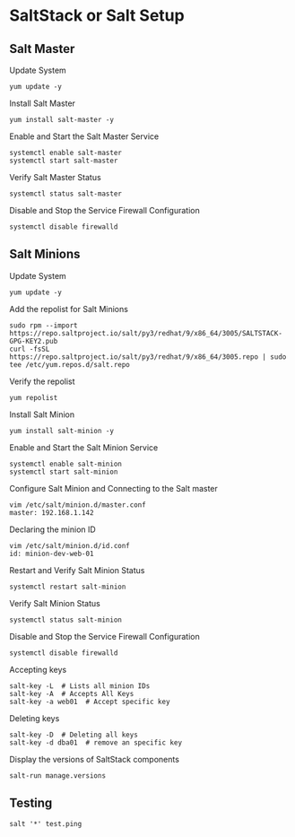 # SaltStack or Salt Setup  
  
  
## Salt Master  

Update System
```
yum update -y
```

Install Salt Master
```
yum install salt-master -y
```

Enable and Start the Salt Master Service
```
systemctl enable salt-master
systemctl start salt-master
```

Verify Salt Master Status
```
systemctl status salt-master
```

Disable and Stop the Service Firewall Configuration
```
systemctl disable firewalld
```
  
## Salt Minions  
  
Update System
```
yum update -y
```

Add the repolist for Salt Minions
```
sudo rpm --import https://repo.saltproject.io/salt/py3/redhat/9/x86_64/3005/SALTSTACK-GPG-KEY2.pub
curl -fsSL https://repo.saltproject.io/salt/py3/redhat/9/x86_64/3005.repo | sudo tee /etc/yum.repos.d/salt.repo
```

Verify the repolist
```
yum repolist
```

Install Salt Minion
```
yum install salt-minion -y
```

Enable and Start the Salt Minion Service
```
systemctl enable salt-minion
systemctl start salt-minion
```

Configure Salt Minion and Connecting to the Salt master
```
vim /etc/salt/minion.d/master.conf
master: 192.168.1.142
```

Declaring the minion ID
```
vim /etc/salt/minion.d/id.conf
id: minion-dev-web-01
```

Restart and Verify Salt Minion Status
```
systemctl restart salt-minion
```

Verify Salt Minion Status
```
systemctl status salt-minion
```

Disable and Stop the Service Firewall Configuration
```
systemctl disable firewalld
```
  
Accepting keys  
```
salt-key -L  # Lists all minion IDs
salt-key -A  # Accepts All Keys 
salt-key -a web01  # Accept specific key
```
  
Deleting keys  
```
salt-key -D  # Deleting all keys
salt-key -d dba01  # remove an specific key
```

Display the versions of SaltStack components
```
salt-run manage.versions
```
  
## Testing  
```
salt '*' test.ping
```
